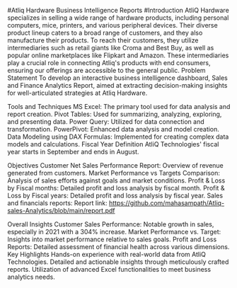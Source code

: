 
#Atliq Hardware Business Intelligence Reports
#Introduction
AtliQ Hardware specializes in selling a wide range of hardware products, including personal computers, mice, printers, and various peripheral devices. Their diverse product lineup caters to a broad range of customers, and they also manufacture their products. To reach their customers, they utilize intermediaries such as retail giants like Croma and Best Buy, as well as popular online marketplaces like Flipkart and Amazon. These intermediaries play a crucial role in connecting Atliq's products with end consumers, ensuring our offerings are accessible to the general public.
Problem Statement
To develop an interactive business intelligence dashboard, Sales and Finance Analytics Report, aimed at extracting decision-making insights for well-articulated strategies at Atliq Hardware.

Tools and Techniques
MS Excel: The primary tool used for data analysis and report creation.
Pivot Tables: Used for summarizing, analyzing, exploring, and presenting data.
Power Query: Utilized for data connection and transformation.
PowerPivot: Enhanced data analysis and model creation.
Data Modeling using DAX Formulas: Implemented for creating complex data models and calculations.
Fiscal Year Definition
AtliQ Technologies' fiscal year starts in September and ends in August.

Objectives
Customer Net Sales Performance Report: Overview of revenue generated from customers.
Market Performance vs Targets Comparison: Analysis of sales efforts against goals and market conditions.
Profit & Loss by Fiscal months: Detailed profit and loss analysis by fiscal month.
Profit & Loss by Fiscal years: Detailed profit and loss analysis by fiscal year.
Sales and financials reports:
Report link: https://github.com/mahasampath/Atliq-sales-Analytics/blob/main/report.pdf

Overall Insights
Customer Sales Performance: Notable growth in sales, especially in 2021 with a 304% increase.
Market Performance vs. Target: Insights into market performance relative to sales goals.
Profit and Loss Reports: Detailed assessment of financial health across various dimensions.
Key Highlights
Hands-on experience with real-world data from AtliQ Technologies.
Detailed and actionable insights through meticulously crafted reports.
Utilization of advanced Excel functionalities to meet business analytics needs.
